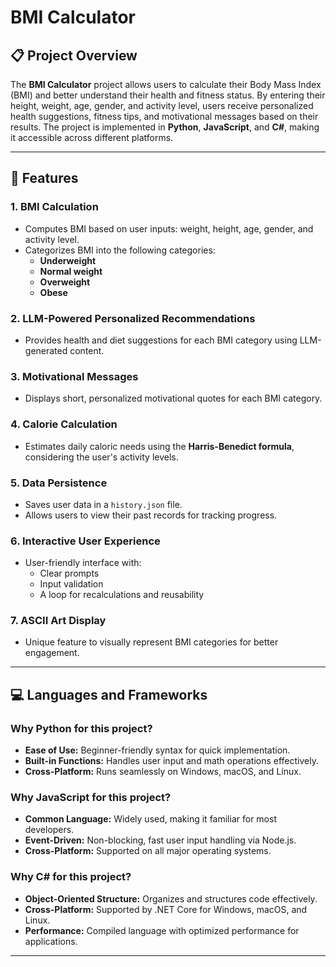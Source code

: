 # BMI Calculator

## 📋 Project Overview
The **BMI Calculator** project allows users to calculate their Body Mass Index (BMI) and better understand their health and fitness status. By entering their height, weight, age, gender, and activity level, users receive personalized health suggestions, fitness tips, and motivational messages based on their results. The project is implemented in **Python**, **JavaScript**, and **C#**, making it accessible across different platforms.

---

## 🚀 Features
### 1. BMI Calculation
- Computes BMI based on user inputs: weight, height, age, gender, and activity level.
- Categorizes BMI into the following categories:
  - **Underweight**
  - **Normal weight**
  - **Overweight**
  - **Obese**

### 2. LLM-Powered Personalized Recommendations
- Provides health and diet suggestions for each BMI category using LLM-generated content.

### 3. Motivational Messages
- Displays short, personalized motivational quotes for each BMI category.

### 4. Calorie Calculation
- Estimates daily caloric needs using the **Harris-Benedict formula**, considering the user's activity levels.

### 5. Data Persistence
- Saves user data in a `history.json` file.
- Allows users to view their past records for tracking progress.

### 6. Interactive User Experience
- User-friendly interface with:
  - Clear prompts
  - Input validation
  - A loop for recalculations and reusability

### 7. ASCII Art Display
- Unique feature to visually represent BMI categories for better engagement.

---

## 💻 Languages and Frameworks

### Why **Python** for this project?
- **Ease of Use:** Beginner-friendly syntax for quick implementation.
- **Built-in Functions:** Handles user input and math operations effectively.
- **Cross-Platform:** Runs seamlessly on Windows, macOS, and Linux.

### Why **JavaScript** for this project?
- **Common Language:** Widely used, making it familiar for most developers.
- **Event-Driven:** Non-blocking, fast user input handling via Node.js.
- **Cross-Platform:** Supported on all major operating systems.

### Why **C#** for this project?
- **Object-Oriented Structure:** Organizes and structures code effectively.
- **Cross-Platform:** Supported by .NET Core for Windows, macOS, and Linux.
- **Performance:** Compiled language with optimized performance for applications.

---
